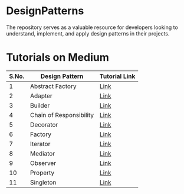 # DesignPatterns
 The repository serves as a valuable resource for developers looking to understand, implement, and apply design patterns in their projects.

# Tutorials on Medium

| S.No. | Design Pattern    | Tutorial Link |
| -------- | -------- | ------- |
| 1 | Abstract Factory  | [Link](https://medium.com/c-sharp-progarmming/abstract-factory-design-pattern-15a66a21ee13?sk=f6fa3b9ccc694bf845dad84ae69fb714)   |
| 2 | Adapter | [Link](https://medium.com/c-sharp-progarmming/adapter-design-pattern-2680141a5560?sk=57e409022af2b2df0e1704256e879652)     |
| 3 | Builder    | [Link](https://medium.com/c-sharp-progarmming/builder-design-pattern-13af2c7bc5f2?sk=ea1ff0cdd300ab891067075c7c94bc77)    |
| 4 | Chain of Responsibility    | [Link](https://medium.com/c-sharp-progarmming/how-to-use-chain-of-responsibility-pattern-f0f4896efc74?sk=409b4e6dd21b48af24ba19f5d39b66b5)    |
| 5 | Decorator    | [Link](https://medium.com/c-sharp-progarmming/decorator-design-pattern-55cad1265091?sk=b7146af6cb392f1e918576d0dd126893)    |
| 6 | Factory    | [Link](https://medium.com/c-sharp-progarmming/factory-method-design-pattern-8994b9287265?sk=755f2563d950956a8b43be65b8d921a9)    |
| 7 | Iterator    | [Link](https://medium.com/geekculture/iterator-design-pattern-6378b8ccd335?sk=5f3e619c10906e09c1a12843c9b05e64)    |
| 8 | Mediator    | [Link](https://medium.com/c-sharp-progarmming/mediator-design-pattern-9eca22da6c6f?sk=5b64b6ff1b2ace9f3a92c1901a9f64eb)    |
| 9 | Observer    | [Link](https://medium.com/c-sharp-progarmming/observer-design-pattern-with-example-a8a0d523f63c?sk=558e70e3514d1578a39714542879da36)    |
| 10 | Property    | [Link](https://medium.com/swlh/property-pattern-c-8-0-40925ae07b2c?sk=e7d44ede271a2c7f39b324f1fa48302d)    |
| 11 | Singleton    | [Link](https://medium.com/c-sharp-progarmming/singleton-design-pattern-76a1e53f5ed2?sk=f87f3cc92586cda1121db37c49772ebd)    |
